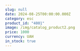 ```yaml
---
slug: null
date: 2024-08-25T00:00:00.000Z
category: esc
product_id: "4001"
image: /img/catalog_product2.png
price: 1000
currency: UAH
in_stock: true
---
```

